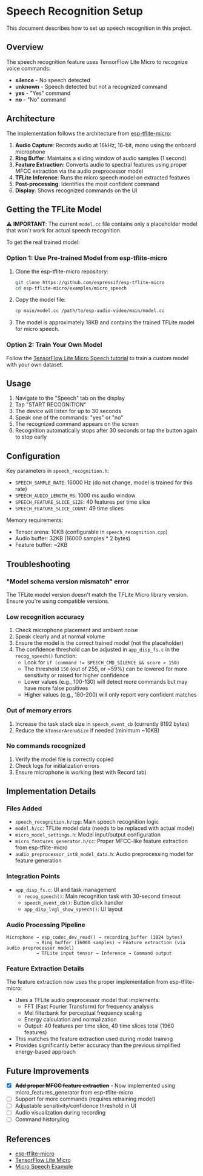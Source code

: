 # Speech Recognition Setup

This document describes how to set up speech recognition in this project.

## Overview

The speech recognition feature uses TensorFlow Lite Micro to recognize voice commands:
- **silence** - No speech detected
- **unknown** - Speech detected but not a recognized command
- **yes** - "Yes" command
- **no** - "No" command

## Architecture

The implementation follows the architecture from [esp-tflite-micro](https://github.com/espressif/esp-tflite-micro):

1. **Audio Capture**: Records audio at 16kHz, 16-bit, mono using the onboard microphone
2. **Ring Buffer**: Maintains a sliding window of audio samples (1 second)
3. **Feature Extraction**: Converts audio to spectral features using proper MFCC extraction via the audio preprocessor model
4. **TFLite Inference**: Runs the micro speech model on extracted features
5. **Post-processing**: Identifies the most confident command
6. **Display**: Shows recognized commands on the UI

## Getting the TFLite Model

⚠️ **IMPORTANT**: The current `model.cc` file contains only a placeholder model that won't work for actual speech recognition.

To get the real trained model:

### Option 1: Use Pre-trained Model from esp-tflite-micro

1. Clone the esp-tflite-micro repository:
   ```bash
   git clone https://github.com/espressif/esp-tflite-micro
   cd esp-tflite-micro/examples/micro_speech
   ```

2. Copy the model file:
   ```bash
   cp main/model.cc /path/to/esp-audio-video/main/model.cc
   ```

3. The model is approximately 18KB and contains the trained TFLite model for micro speech.

### Option 2: Train Your Own Model

Follow the [TensorFlow Lite Micro Speech tutorial](https://github.com/tensorflow/tflite-micro/tree/main/tensorflow/lite/micro/examples/micro_speech) to train a custom model with your own dataset.

## Usage

1. Navigate to the "Speech" tab on the display
2. Tap "START RECOGNITION"
3. The device will listen for up to 30 seconds
4. Speak one of the commands: "yes" or "no"
5. The recognized command appears on the screen
6. Recognition automatically stops after 30 seconds or tap the button again to stop early

## Configuration

Key parameters in `speech_recognition.h`:
- `SPEECH_SAMPLE_RATE`: 16000 Hz (do not change, model is trained for this rate)
- `SPEECH_AUDIO_LENGTH_MS`: 1000 ms audio window
- `SPEECH_FEATURE_SLICE_SIZE`: 40 features per time slice
- `SPEECH_FEATURE_SLICE_COUNT`: 49 time slices

Memory requirements:
- Tensor arena: 10KB (configurable in `speech_recognition.cpp`)
- Audio buffer: 32KB (16000 samples * 2 bytes)
- Feature buffer: ~2KB

## Troubleshooting

### "Model schema version mismatch" error
The TFLite model version doesn't match the TFLite Micro library version. Ensure you're using compatible versions.

### Low recognition accuracy
1. Check microphone placement and ambient noise
2. Speak clearly and at normal volume
3. Ensure the model is the correct trained model (not the placeholder)
4. The confidence threshold can be adjusted in `app_disp_fs.c` in the `recog_speech()` function:
   - Look for `if (command != SPEECH_CMD_SILENCE && score > 150)`
   - The threshold `150` (out of 255, or ~59%) can be lowered for more sensitivity or raised for higher confidence
   - Lower values (e.g., 100-130) will detect more commands but may have more false positives
   - Higher values (e.g., 180-200) will only report very confident matches

### Out of memory errors
1. Increase the task stack size in `speech_event_cb` (currently 8192 bytes)
2. Reduce the `kTensorArenaSize` if needed (minimum ~10KB)

### No commands recognized
1. Verify the model file is correctly copied
2. Check logs for initialization errors
3. Ensure microphone is working (test with Record tab)

## Implementation Details

### Files Added

- `speech_recognition.h/cpp`: Main speech recognition logic
- `model.h/cc`: TFLite model data (needs to be replaced with actual model)
- `micro_model_settings.h`: Model input/output configuration
- `micro_features_generator.h/cc`: Proper MFCC-like feature extraction from esp-tflite-micro
- `audio_preprocessor_int8_model_data.h`: Audio preprocessing model for feature generation

### Integration Points

- `app_disp_fs.c`: UI and task management
  - `recog_speech()`: Main recognition task with 30-second timeout
  - `speech_event_cb()`: Button click handler
  - `app_disp_lvgl_show_speech()`: UI layout

### Audio Processing Pipeline

```
Microphone → esp_codec_dev_read() → recording_buffer (1024 bytes)
           → Ring buffer (16000 samples) → Feature extraction (via audio preprocessor model)
           → TFLite input tensor → Inference → Command output
```

### Feature Extraction Details

The feature extraction now uses the proper implementation from esp-tflite-micro:
- Uses a TFLite audio preprocessor model that implements:
  - FFT (Fast Fourier Transform) for frequency analysis
  - Mel filterbank for perceptual frequency scaling
  - Energy calculation and normalization
  - Output: 40 features per time slice, 49 time slices total (1960 features)
- This matches the feature extraction used during model training
- Provides significantly better accuracy than the previous simplified energy-based approach

## Future Improvements

- [x] ~~**Add proper MFCC feature extraction**~~ - Now implemented using micro_features_generator from esp-tflite-micro
- [ ] Support for more commands (requires retraining model)
- [ ] Adjustable sensitivity/confidence threshold in UI
- [ ] Audio visualization during recording
- [ ] Command history/log

## References

- [esp-tflite-micro](https://github.com/espressif/esp-tflite-micro)
- [TensorFlow Lite Micro](https://www.tensorflow.org/lite/microcontrollers)
- [Micro Speech Example](https://github.com/tensorflow/tflite-micro/tree/main/tensorflow/lite/micro/examples/micro_speech)

